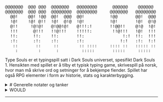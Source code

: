 <pre>@@@@@@@  @@@ @@@  @@@@@@@   @@@@@@@@      @@@@@@    @@@@@@   @@@  @@@  @@@        @@@@@@   
@@@@@@@  @@@ @@@  @@@@@@@@  @@@@@@@@     @@@@@@@   @@@@@@@@  @@@  @@@  @@@       @@@@@@@   
  @@!    @@! !@@  @@!  @@@  @@!          !@@       @@!  @@@  @@!  @@@  @@!       !@@       
  !@!    !@! @!!  !@!  @!@  !@!          !@!       !@!  @!@  !@!  @!@  !@!       !@!       
  @!!     !@!@!   @!@@!@!   @!!!:!       !!@@!!    @!@  !@!  @!@  !@!  @!!       !!@@!!    
  !!!      @!!!   !!@!!!    !!!!!:        !!@!!!   !@!  !!!  !@!  !!!  !!!        !!@!!!   
  !!:      !!:    !!:       !!:               !:!  !!:  !!!  !!:  !!!  !!:            !:!  
  :!:      :!:    :!:       :!:              !:!   :!:  !:!  :!:  !:!   :!:          !:!   
   ::       ::     ::        :: ::::     :::: ::   ::::: ::  ::::: ::   :: ::::  :::: ::   
    :        :      :         :::::       :::::     :::::     ::::::     :::::    :::::</pre>
Type Souls er et typingspill satt i Dark Souls universet, spesifikt Dark Souls 1. Hensikten med spillet er å tilby et typisk typing game, skrivespill på norsk, hvor man må skrive ord og setninger for å bekjempe fiender. Spillet har også RPG elementer i form av historie, stats og karakterbygging.

<details><summary># Generelle notater og tanker</summary>
- Bruke spectreconsole til grafikk
- Combat består av å skrive ord rett og fort
- Combat gir exp, ikke drops
- Exp kan brukes til å levle opp med
- Liste opp map som et hierarki-tre
- Områder skal kunne gjenspilles, dvs man kan farme exp ved å bevege seg mellom bonfires
- Bosser respawner IKKE

### Stats!

| Strength | Økt damage |
| --- | --- |
| Intellect | Mer tid til å skrive |
| Endurance | Økt HP |
| Faith | Øker maxhp når du ikke er human, gir sjanse for ressurection |
| Humanity | Av eller på. Ikke human gjør så du bare får 50% max hp, men er du human åpner det opp for invasions, som gjør at du må sloss mot flere fiender på vei til steder |
| Level | Flat bonus til alle stats per level |

Humanity kan fåes tilbake ved å drepe bosser. 

![Mind Map (1).jpg](Type%20Souls%208c7ad71f30c142838a629d56a741af1c/Mind_Map_(1).jpg)

Kartet består av en forenklet versjon av Dark Souls 1 mappet.
</details>


<details><summary>WOULD</summary>
  <details><summary>W</summary><blockquote>
    Et tekstbasert konsollspill satt til Dark Souls 1

Spilleren blir møtt av login screen, hvor spiller kan velge å starte nytt spill eller fortsette et påbegynt. Data lagres LOKALT til å begynne med, database utforskes

Starter man nytt spill vil du gå inn i en create character screen hvor du velger klasse og navn på karakteren. Klasser å velge mellom og deres bonuser er:

| Warrior/Kriger | Strength |
| --- | --- |
| Knight/Ridder | Endurance |
| Cleric/Troende | Faith |
| Sorcerer/Trollmann | Intellect |

Etter å ha laget karakter vil spilleren starte fra første “bonfire”, bål/lagringsplass.  disse bonfirene er rasteplasser hvor man gjør alle valg. Her kan du:

- Se på kartet, bestemme deg for hvor du skal gå
- Fylle opp healingflaskene dine
- Endre på utstyret, bytte våpen etc
- Lagre spillet
- Levle opp

Selve gameplayet vil skje når spilleren beveger seg fra en bonfire til en annen. 

Når spilleren beveger seg vil en funksjon kjøre for å se hvor mange fiender en må sloss mot før man er fremme. 5-10 stykker vil være normalt, pluss en invasjon hvis man er så uheldig. Mellom hver fiende vil man kunne få muligheten til å dra tilbake til forrige bonfire, men man mister da all progresjon til neste område og må sloss mot alle fiendene på nytt. Hvis området man går til har en boss vil man først måtte ta alle fiendene og så sloss mot bossen uten å kunne raste. Slår man bossen vil man få masse exp og også låse opp neste område. Bosser og områder er fargekodet, så en GRØNN boss vil låse opp GRØNNE områder. Levler man opp vil man få en liten bonus til alle attributter, og man vil også få  5 attributtpoeng man kan sette i hvem av statsene man vil. I Firelink Shrine vil man kunne få muligheten til å “respecce”, det vil si at man fjerner alle attributtpoeng man har satt ut for å kunne sette dem ut igjen der man ønsker.

Spillet er ferdig når spilleren har tatt siste boss, som befinner seg i Kiln of the First Flame, og for å komme seg dit må man ta bossen i Dukes Archives.
  </blockquote></details>
  
 <details><summary>O</summary><blockquote>
   
 
Open up the requirements

Hva har jeg behov for i dette spillet?

- Spectre Console for grafikk og funksjonalitet, spesifikt dele opp konsollen i bolker, vise graf for helse for spiller og fiender, tegne kart
- Hovedfunksjon for inputvalidation
- En form for lagringsløsning offline og lokalt, skrive til og lese fra fil
- Formler for damage og stats
- Arrow key menu, velge menyvalg ved å bruke piltaster eller WASD.
- En stabil timer for hvor lang tid man har på å skrive inn riktig ord i combat
   
 </blockquote></details>
  <details><summary>U</summary><blockquote>
Ui design

![Screenshot_6.png](Type%20Souls%208c7ad71f30c142838a629d56a741af1c/Screenshot_6.png)

Start game screen, denne skjermen er det spilleren møter ved spillstart.

![Screenshot_5.png](Type%20Souls%208c7ad71f30c142838a629d56a741af1c/Screenshot_5.png)

Ui for combat

![Screenshot_7.png](Type%20Souls%208c7ad71f30c142838a629d56a741af1c/Screenshot_7.png)

Spilleren har her kommet til en bonfire og har her flere muligheter for hva den kan gjøre
 </blockquote></details>
  
   <details><summary>L</summary><blockquote>
Logic design
 </blockquote></details>
  
   <details><summary>D</summary><blockquote>
     Data design
 </blockquote></details>

</details>


---
